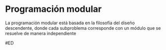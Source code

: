 # Programación modular
La programación modular está basada en la filosofía del diseño descendente, donde cada subproblema corresponde con un módulo que se resuelve de manera independiente

#ED 